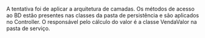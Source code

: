 A tentativa foi de aplicar a arquitetura de camadas.
Os métodos de acesso ao BD estão presentes nas classes da pasta de persistência e são aplicados no Controller.
O responsável pelo cálculo do valor é a classe VendaValor na pasta de serviço.